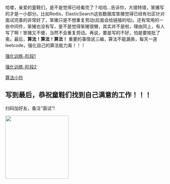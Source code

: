 哈喽，亲爱的童鞋们，是不是觉得已经看完了？哈哈...告诉你，大错特错，笨猪写的才是一小部分。比如Redis，ElasticSearch这些数据库笨猪觉得已经有社区针对面试完善的非常好了，笨猪只是不想重复劳动(后面会给链接的哈)。还有常用的一些中间件，笨猪也没有写，是不是觉得笨猪很懒，其实并不是啦，理由同上，有人写了啊！笨猪又不傻，当然不会重复劳动。再说，要是写的不好，怕是要挨批了奥。最后，**算法！算法！算法！** 重要的事情说三编，算法不能漏奥，每天一道leetcode，强化自己的算法能力奥！！！


[强化训练-阶段1](https://www.cnblogs.com/fyql)


[强化训练-阶段2](https://doocs.github.io/advanced-java/#/)


[算法小抄](https://labuladong.gitbook.io/algo/)


## 写到最后，恭祝童鞋们找到自己满意的工作！！！


扫码加好友，备注“面试”!


<img src="http://image.sonin.cn/sonin-wx.jpg" width="200" align="center" />
